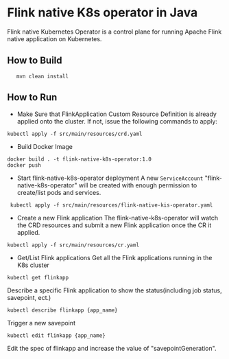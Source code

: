 # Flink native K8s operator in Java

Flink native Kubernetes Operator is a control plane for running Apache Flink native application on Kubernetes.

## How to Build
```
   mvn clean install
```

## How to Run
* Make Sure that FlinkApplication Custom Resource Definition is already applied onto the cluster. If not, issue the following commands to apply:
 ```
 kubectl apply -f src/main/resources/crd.yaml
 ```
* Build Docker Image
```
docker build . -t flink-native-k8s-operator:1.0
docker push
```
* Start flink-native-k8s-operator deployment
A new `ServiceAccount` "flink-native-k8s-operator" will be created with enough permission to create/list pods and services.
```
 kubectl apply -f src/main/resources/flink-native-kis-operator.yaml
```
* Create a new Flink application
The flink-native-k8s-operator will watch the CRD resources and submit a new Flink application once the CR it applied.
```
kubectl apply -f src/main/resources/cr.yaml
```
* Get/List Flink applications
Get all the Flink applications running in the K8s cluster
```
kubectl get flinkapp
```

Describe a specific Flink application to show the status(including job status, savepoint, ect.)
```
kubectl describe flinkapp {app_name}
```

Trigger a new savepoint
```
kubectl edit flinkapp {app_name}
```
Edit the spec of flinkapp and increase the value of "savepointGeneration".
